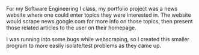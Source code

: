 For my Software Engineering I class, my portfolio project was a news website where one could enter topics they were interested in. The website would scrape news.google.com for more info on those topics, then present those related articles to the user on their homepage. <br>

I was running into some bugs while webscraping, so I created this smaller program to more easily isolate/test problems as they came up. 